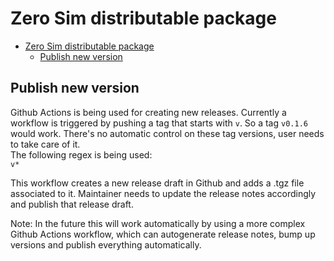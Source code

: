 # Zero Sim distributable package

- [Zero Sim distributable package](#zero-sim-distributable-package)
  - [Publish new version](#publish-new-version)

## Publish new version
Github Actions is being used for creating new releases. Currently a workflow is triggered by pushing a tag that starts with `v`. So a tag `v0.1.6` would work. There's no automatic control on these tag versions, user needs to take care of it.\
The following regex is being used:\
`v*`

This workflow creates a new release draft in Github and adds a .tgz file associated to it. Maintainer needs to update the release notes accordingly and publish that release draft.

Note: In the future this will work automatically by using a more complex Github Actions workflow, which can autogenerate release notes, bump up versions and publish everything automatically.
